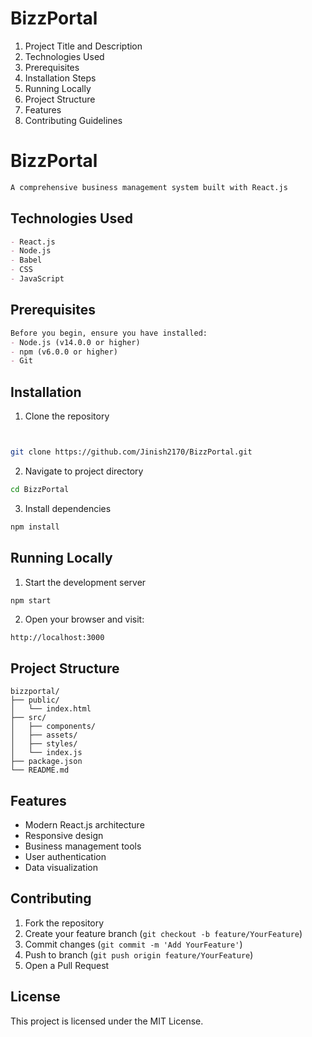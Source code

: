 # BizzPortal


1. Project Title and Description
2. Technologies Used
3. Prerequisites
4. Installation Steps
5. Running Locally
6. Project Structure
7. Features
8. Contributing Guidelines



# BizzPortal
```markdown
A comprehensive business management system built with React.js
```
## Technologies Used
```markdown
- React.js
- Node.js
- Babel
- CSS
- JavaScript
```
## Prerequisites
```markdown
Before you begin, ensure you have installed:
- Node.js (v14.0.0 or higher)
- npm (v6.0.0 or higher)
- Git
```
## Installation

1. Clone the repository
```bash


git clone https://github.com/Jinish2170/BizzPortal.git
```

2. Navigate to project directory
```bash
cd BizzPortal
```

3. Install dependencies
```bash
npm install
```

## Running Locally

1. Start the development server
```bash
npm start
```

2. Open your browser and visit:
```
http://localhost:3000
```

## Project Structure

```
bizzportal/
├── public/
│   └── index.html
├── src/
│   ├── components/
│   ├── assets/
│   ├── styles/
│   └── index.js
├── package.json
└── README.md
```

## Features

- Modern React.js architecture
- Responsive design
- Business management tools
- User authentication
- Data visualization

## Contributing

1. Fork the repository
2. Create your feature branch (`git checkout -b feature/YourFeature`)
3. Commit changes (`git commit -m 'Add YourFeature'`)
4. Push to branch (`git push origin feature/YourFeature`)
5. Open a Pull Request

## License

This project is licensed under the MIT License.
